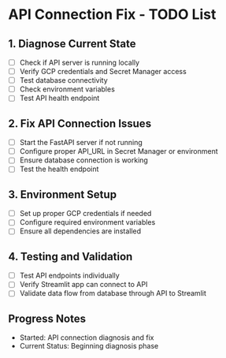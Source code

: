 # API Connection Fix - TODO List

## 1. Diagnose Current State
- [ ] Check if API server is running locally
- [ ] Verify GCP credentials and Secret Manager access
- [ ] Test database connectivity
- [ ] Check environment variables
- [ ] Test API health endpoint

## 2. Fix API Connection Issues
- [ ] Start the FastAPI server if not running
- [ ] Configure proper API_URL in Secret Manager or environment
- [ ] Ensure database connection is working
- [ ] Test the health endpoint

## 3. Environment Setup
- [ ] Set up proper GCP credentials if needed
- [ ] Configure required environment variables
- [ ] Ensure all dependencies are installed

## 4. Testing and Validation
- [ ] Test API endpoints individually
- [ ] Verify Streamlit app can connect to API
- [ ] Validate data flow from database through API to Streamlit

## Progress Notes
- Started: API connection diagnosis and fix
- Current Status: Beginning diagnosis phase
